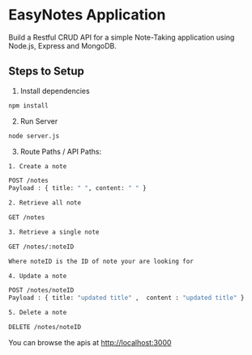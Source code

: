 # EasyNotes Application

Build a Restful CRUD API for a simple Note-Taking application using Node.js, Express and MongoDB.

## Steps to Setup

1. Install dependencies

```bash
npm install
```

2. Run Server

```bash
node server.js
```

3. Route Paths / API Paths:

```bash
1. Create a note

POST /notes
Payload : { title: " ", content: " " }

2. Retrieve all note

GET /notes

3. Retrieve a single note

GET /notes/:noteID

Where noteID is the ID of note your are looking for

4. Update a note

POST /notes/noteID
Payload : { title: "updated title" ,  content : "updated title" }

5. Delete a note

DELETE /notes/noteID

```

You can browse the apis at <http://localhost:3000>
